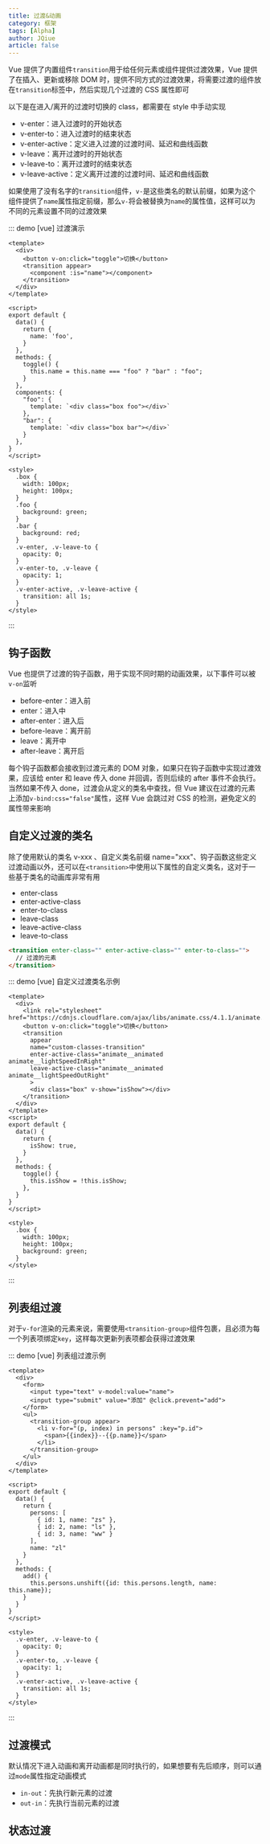 ```yaml
---
title: 过渡&动画
category: 框架
tags: [Alpha]
author: JQiue
article: false
---
```


Vue 提供了内置组件`transition`用于给任何元素或组件提供过渡效果，Vue 提供了在插入、更新或移除 DOM 时，提供不同方式的过渡效果，将需要过渡的组件放在`transition`标签中，然后实现几个过渡的 CSS 属性即可

以下是在进入/离开的过渡时切换的 class，都需要在 style 中手动实现

+ v-enter：进入过渡时的开始状态
+ v-enter-to：进入过渡时的结束状态
+ v-enter-active：定义进入过渡的过渡时间、延迟和曲线函数
+ v-leave：离开过渡时的开始状态
+ v-leave-to：离开过渡时的结束状态
+ v-leave-active：定义离开过渡的过渡时间、延迟和曲线函数

如果使用了没有名字的`transition`组件，`v-`是这些类名的默认前缀，如果为这个组件提供了`name`属性指定前缀，那么`v-`将会被替换为`name`的属性值，这样可以为不同的元素设置不同的过渡效果

::: demo [vue] 过渡演示

```vue
<template>
  <div>
    <button v-on:click="toggle">切换</button>
    <transition appear>
      <component :is="name"></component>
    </transition>
  </div>
</template>

<script>
export default {
  data() {
    return {
      name: 'foo',
    }
  },
  methods: {
    toggle() {
      this.name = this.name === "foo" ? "bar" : "foo";
    }
  },
  components: {
    "foo": {
      template: `<div class="box foo"></div>`
    },
    "bar": {
      template: `<div class="box bar"></div>`
    }
  },
}
</script>

<style>
  .box {
    width: 100px;
    height: 100px;
  }
  .foo {
    background: green;  
  }
  .bar {
    background: red;
  }
  .v-enter, .v-leave-to {
    opacity: 0;
  }
  .v-enter-to, .v-leave {
    opacity: 1;
  }
  .v-enter-active, .v-leave-active {
    transition: all 1s;
  }
</style>
```

:::

## 钩子函数

Vue 也提供了过渡的钩子函数，用于实现不同时期的动画效果，以下事件可以被`v-on`监听

+ before-enter：进入前
+ enter：进入中
+ after-enter：进入后
+ before-leave：离开前
+ leave：离开中
+ after-leave：离开后

每个钩子函数都会接收到过渡元素的 DOM 对象，如果只在钩子函数中实现过渡效果，应该给 enter 和 leave 传入 done 并回调，否则后续的 after 事件不会执行。当然如果不传入 done，过渡会从定义的类名中查找，但 Vue 建议在过渡的元素上添加`v-bind:css="false"`属性，这样 Vue 会跳过对 CSS 的检测，避免定义的属性带来影响

## 自定义过渡的类名

除了使用默认的类名 v-xxx 、自定义类名前缀 name="xxx"、钩子函数这些定义过渡动画以外，还可以在`<transition>`中使用以下属性的自定义类名，这对于一些基于类名的动画库非常有用

+ enter-class
+ enter-active-class
+ enter-to-class
+ leave-class
+ leave-active-class
+ leave-to-class

```html
<transition enter-class="" enter-active-class="" enter-to-class="">
  // 过渡的元素
</transition>
```

::: demo [vue] 自定义过渡类名示例

```vue
<template>
  <div>
    <link rel="stylesheet" href="https://cdnjs.cloudflare.com/ajax/libs/animate.css/4.1.1/animate.min.css">
    <button v-on:click="toggle">切换</button>
    <transition 
      appear
      name="custom-classes-transition"
      enter-active-class="animate__animated animate__lightSpeedInRight"
      leave-active-class="animate__animated animate__lightSpeedOutRight"
      >
      <div class="box" v-show="isShow"></div>
    </transition>
  </div>
</template>
<script>
export default {
  data() {
    return {
      isShow: true,
    }
  },
  methods: {
    toggle() {
      this.isShow = !this.isShow;
    },
  }
}
</script>

<style>
  .box {
    width: 100px;
    height: 100px;
    background: green;  
  }
</style>
```

:::

## 列表组过渡

对于`v-for`渲染的元素来说，需要使用`<transition-group>`组件包裹，且必须为每一个列表项绑定`key`，这样每次更新列表项都会获得过渡效果

::: demo [vue] 列表组过渡示例

```vue
<template>
  <div>
    <form>
      <input type="text" v-model:value="name">
      <input type="submit" value="添加" @click.prevent="add">
    </form>
    <ul>
      <transition-group appear>
        <li v-for="(p, index) in persons" :key="p.id">
          <span>{{index}}--{{p.name}}</span>
        </li>
      </transition-group>
    </ul>
  </div>
</template>

<script>
export default {
  data() {
    return {
      persons: [
        { id: 1, name: "zs" },
        { id: 2, name: "ls" },
        { id: 3, name: "ww" }
      ],
      name: "zl"
    }
  },
  methods: {
    add() {
      this.persons.unshift({id: this.persons.length, name: this.name});
    }
  }
}
</script>

<style>
  .v-enter, .v-leave-to {
    opacity: 0;
  }
  .v-enter-to, .v-leave {
    opacity: 1;
  }
  .v-enter-active, .v-leave-active {
    transition: all 1s;
  }
</style>
```

:::

## 过渡模式

默认情况下进入动画和离开动画都是同时执行的，如果想要有先后顺序，则可以通过`mode`属性指定动画模式

+ `in-out`：先执行新元素的过渡
+ `out-in`：先执行当前元素的过渡

## 状态过渡

<!-- to be updated -->
